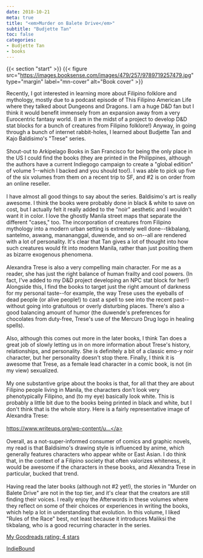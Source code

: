 ```yaml
---
date: 2018-10-21
meta: true
title: "<em>Murder on Balete Drive</em>"
subtitle: "Budjette Tan"
toc: false
categories:
- Budjette Tan
- books
---
```


{{< section "start" >}}
{{< figure src="https://images.booksense.com/images/479/257/9789719257479.jpg" type="margin" label="mn-cover" alt="Book cover" >}}

Recently, I got interested in learning more about Filipino folklore and mythology, mostly due to a podcast episode of This Filipino American Life where they talked about Dungeons and Dragons. I am a huge D&amp;D fan but I think it would benefit immensely from an expansion away from a very Eurocentric fantasy world. (I am in the midst of a project to develop D&amp;D stat blocks for a bunch of creatures from Filipino folklore!) Anyway, in going through a bunch of internet rabbit-holes, I learned about Budjette Tan and Kajo Baldisimo's "Trese" series.<br /><br />Shout-out to Arkipelago Books in San Francisco for being the only place in the US I could find the books (they are printed in the Philippines, although the authors have a current Indiegogo campaign to create a "global edition" of volume 1--which I backed and you should too!). I was able to pick up five of the six volumes from them on a recent trip to SF, and #2 is on order from an online reseller.<br /><br />I have almost all good things to say about the series. Baldisimo's art is really awesome. I think the books were probably done in black &amp; white to save on cost, but I actually felt it really added to the "noir" aesthetic and I wouldn't want it in color. I love the ghostly Manila street maps that separate the different "cases," too. The incorporation of creatures from Filipino mythology into a modern urban setting is extremely well done--tikbalang, santelmo, aswang, manananggal, duwende, and so on--all are rendered with a lot of personality. It's clear that Tan gives a lot of thought into how such creatures would fit into modern Manila, rather than just positing them as bizarre exogenous phenomena.<br /><br />Alexandra Trese is also a very compelling main character. For me as a reader, she has just the right balance of human frailty and cool powers. (In fact, I've added to my D&amp;D project developing an NPC stat block for her!) Alongside this, I find the books to target just the right amount of darkness for my personal taste--for example, the way Trese uses the eyeballs of dead people (or alive people!) to cast a spell to see into the recent past--without going into gratuitous or overly disturbing places. There's also a good balancing amount of humor (the duwende's preferences for chocolates from duty-free, Trese's use of the Mercuro Drug logo in healing spells).<br /><br />Also, although this comes out more in the later books, I think Tan does a great job of slowly letting us in on more information about Trese's history, relationships, and personality. She is definitely a bit of a classic emo-y noir character, but her personality doesn't stop there. Finally, I think it is awesome that Trese, as a female lead character in a comic book, is not (in my view) sexualized.<br /><br />My one substantive gripe about the books is that, for all that they are about Filipino people living in Manila, the characters don't look very phenotypically Filipino, and (to my eye) basically look white. This is probably a little bit due to the books being printed in black and white, but I don't think that is the whole story. Here is a fairly representative image of Alexandra Trese:<br /><br /><a target="_blank" href="https://www.writeups.org/wp-content/uploads/Alexandra-Trese-e.jpg" rel="nofollow noopener">https://www.writeups.org/wp-content/u...</a><br /><br />Overall, as a not-super-informed consumer of comics and graphic novels, my read is that Baldisimo's drawing style is influenced by anime, which generally features characters who appear white or East Asian. I do think that, in the context of a Filipino society that often valorizes whiteness, it would be awesome if the characters in these books, and Alexandra Trese in particular, bucked that trend.<br /><br />Having read the later books (although not #2 yet!), the stories in "Murder on Balete Drive" are not in the top tier, and it's clear that the creators are still finding their voices. I really enjoy the Afterwords in these volumes where they reflect on some of their choices or experiences in writing the books, which help a lot in understanding that evolution. In this volume, I liked "Rules of the Race" best, not least because it introduces Maliksi the tikbalang, who is a good recurring character in the series.

[My Goodreads rating: 4 stars](https://www.goodreads.com/review/show/2560327442)  

[IndieBound](https://www.indiebound.org/book/9789719257479)
